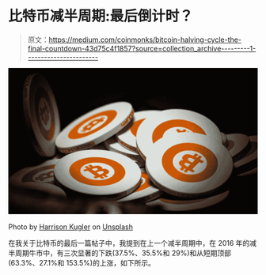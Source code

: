 # 比特币减半周期:最后倒计时？

> 原文：<https://medium.com/coinmonks/bitcoin-halving-cycle-the-final-countdown-43d75c4f1857?source=collection_archive---------1----------------------->

![](img/44625cc37e02ba3e9c4b5fb79f85fbdd.png)

Photo by [Harrison Kugler](https://unsplash.com/@harrisonkugler?utm_source=unsplash&utm_medium=referral&utm_content=creditCopyText) on [Unsplash](https://unsplash.com/s/photos/bitcoin?utm_source=unsplash&utm_medium=referral&utm_content=creditCopyText)

在我关于比特币的最后一篇帖子中，我提到在上一个减半周期中，在 2016 年的减半周期牛市中，有三次显著的下跌(37.5%、35.5%和 29%)和从短期顶部(63.3%、27.1%和 153.5%)的上涨，如下所示。